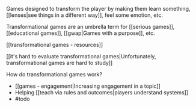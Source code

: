 Games designed to transform the player by making them learn something, [[lenses|see things in a different way]], feel some emotion, etc.

Transformational games are an umbrella term for [[serious games]], [[educational games]], [[gwap|Games with a purpose]], etc.

[[transformational games - resources]]

[[it's hard to evaluate transformational games|Unfortunately, transformational games are hard to study]]

How do transformational games work?

 - [[games - engagement|Increasing engagement in a topic]]
 - Helping [[teach via rules and outcomes|players understand systems]]
 - #todo

